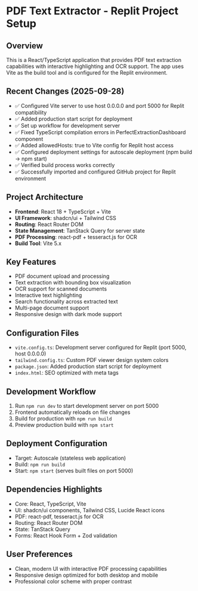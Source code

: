 # PDF Text Extractor - Replit Project Setup

## Overview
This is a React/TypeScript application that provides PDF text extraction capabilities with interactive highlighting and OCR support. The app uses Vite as the build tool and is configured for the Replit environment.

## Recent Changes (2025-09-28)
- ✅ Configured Vite server to use host 0.0.0.0 and port 5000 for Replit compatibility
- ✅ Added production start script for deployment
- ✅ Set up workflow for development server
- ✅ Fixed TypeScript compilation errors in PerfectExtractionDashboard component
- ✅ Added allowedHosts: true to Vite config for Replit host access
- ✅ Configured deployment settings for autoscale deployment (npm build -> npm start)
- ✅ Verified build process works correctly
- ✅ Successfully imported and configured GitHub project for Replit environment

## Project Architecture
- **Frontend**: React 18 + TypeScript + Vite
- **UI Framework**: shadcn/ui + Tailwind CSS
- **Routing**: React Router DOM
- **State Management**: TanStack Query for server state
- **PDF Processing**: react-pdf + tesseract.js for OCR
- **Build Tool**: Vite 5.x

## Key Features
- PDF document upload and processing
- Text extraction with bounding box visualization
- OCR support for scanned documents
- Interactive text highlighting
- Search functionality across extracted text
- Multi-page document support
- Responsive design with dark mode support

## Configuration Files
- `vite.config.ts`: Development server configured for Replit (port 5000, host 0.0.0.0)
- `tailwind.config.ts`: Custom PDF viewer design system colors
- `package.json`: Added production start script for deployment
- `index.html`: SEO optimized with meta tags

## Development Workflow
1. Run `npm run dev` to start development server on port 5000
2. Frontend automatically reloads on file changes
3. Build for production with `npm run build`
4. Preview production build with `npm start`

## Deployment Configuration
- Target: Autoscale (stateless web application)
- Build: `npm run build`
- Start: `npm start` (serves built files on port 5000)

## Dependencies Highlights
- Core: React, TypeScript, Vite
- UI: shadcn/ui components, Tailwind CSS, Lucide React icons
- PDF: react-pdf, tesseract.js for OCR
- Routing: React Router DOM
- State: TanStack Query
- Forms: React Hook Form + Zod validation

## User Preferences
- Clean, modern UI with interactive PDF processing capabilities
- Responsive design optimized for both desktop and mobile
- Professional color scheme with proper contrast